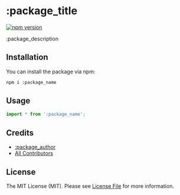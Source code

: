 # :package_title
[![npm version](https://badge.fury.io/js/:package_name.svg)](https://badge.fury.io/js/:package_name)

:package_description

## Installation
You can install the package via npm:

```bash
npm i :package_name
```

## Usage

```javascript
import * from ':package_name';
```

## Credits

- [:package_author](https://github.com/conquestphp)
- [All Contributors](../../contributors)

## License
The MIT License (MIT). Please see [License File](LICENSE.md) for more information.